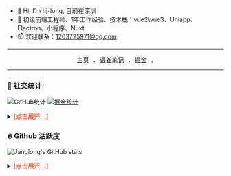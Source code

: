 - 👋 Hi, I’m hj-long, 目前在深圳
- 👀 初级前端工程师、1年工作经验、技术栈：vue2\vue3、Uniapp、Electron、小程序、Nuxt
- 📫 欢迎联系：1203725971@qq.com

---
<p align="center">
  <samp>
    <a href="https://hj-long.github.io">主页</a> .
    <a href="https://www.yuque.com/along-kukjv">语雀笔记</a> .
    <a href="https://juejin.cn/user/3822345831330648">掘金</a> .
  </samp>
</p>

---

### 💞 社交统计

![GitHub统计](https://stats.justsong.cn/api/github?username=hj-long&theme=highcontrast&lang=zh-CN)
[![掘金统计](https://stats.justsong.cn/api/juejin?id=3822345831330648&theme=highcontrast&lang=zh-CN)](https://juejin.cn/user/3822345831330648)

<details><summary><strong style="color:#e96443;">[点击展开...]</strong></summary>

[![leetcode刷题](https://stats.justsong.cn/api/leetcode?username=hj-long&cn=true&theme=highcontrast&lang=zh-CN)](https://leetcode.cn/u/hj-long/)
[![B站统计](https://stats.justsong.cn/api/bilibili/?id=342525911&theme=highcontrast&lang=zh-CN)](https://space.bilibili.com/342525911)
  
</details>


### 🔥 Github 活跃度

![Janglong's GitHub stats](https://github-readme-stats.vercel.app/api?username=hj-long&custom_title=阿龙的统计数据&show_icons=true&bg_color=30,e96443,904e95&title_color=fff&text_color=fff&icon_color=fff)

<details><summary><strong style="color:#e96443;">[点击展开...]</strong></summary>

![](https://github-readme-stats.vercel.app/api/top-langs/?username=hj-long&layout=compact&langs_count=6&custom_title=技术占比&show_icons=true&bg_color=30,e96443,904e95&title_color=fff&text_color=fff&icon_color=fff)
![](https://github-readme-activity-graph.vercel.app/graph?username=hj-long&theme=dracula&custom_title=阿龙的心电图&radius=10)

</details>
<br>


<!---
xiaohuqiqi/xiaohuqiqi is a ✨ special ✨ repository because its `README.md` (this file) appears on your GitHub profile.
You can click the Preview link to take a look at your changes.
--->
